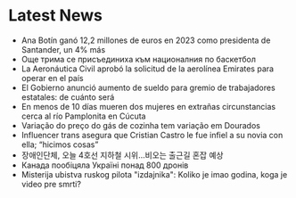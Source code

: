 # Latest News
-  Ana Botín ganó 12,2 millones de euros en 2023 como presidenta de Santander, un 4% más
-  Още трима се присъединиха към националния по баскетбол
-  La Aeronáutica Civil aprobó la solicitud de la aerolínea Emirates para operar en el país
-  El Gobierno anunció aumento de sueldo para gremio de trabajadores estatales: de cuánto será
-  En menos de 10 días mueren dos mujeres en extrañas circunstancias cerca al río Pamplonita en Cúcuta
-  Variação do preço do gás de cozinha tem variação em Dourados
-  Influencer trans asegura que Cristian Castro le fue infiel a su novia con ella; “hicimos cosas”
-  장애인단체, 오늘 4호선 지하철 시위…비오는 출근길 혼잡 예상
-  Канада пообіцяла Україні понад 800 дронів
-  Misterija ubistva ruskog pilota "izdajnika": Koliko je imao godina, koga je video pre smrti?
